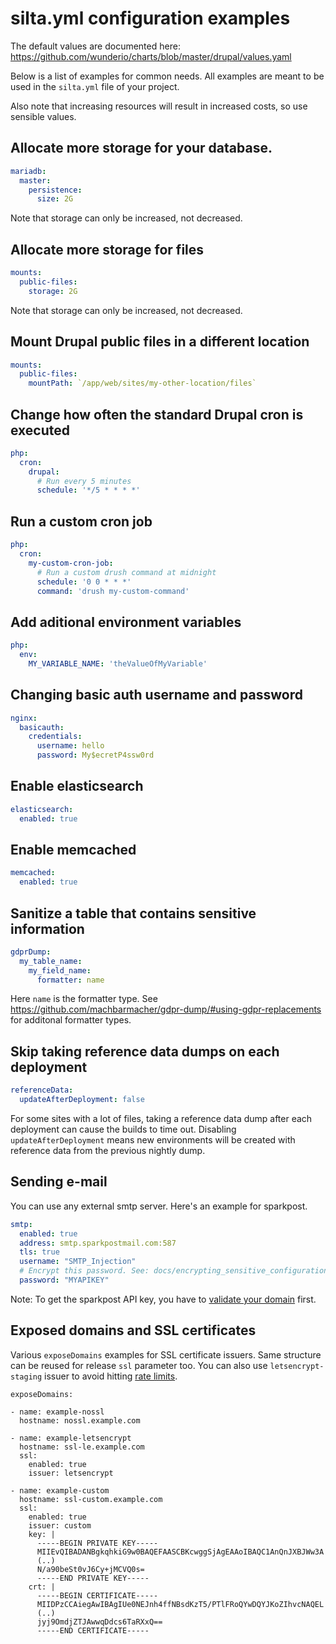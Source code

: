 # silta.yml configuration examples

The default values are documented here: https://github.com/wunderio/charts/blob/master/drupal/values.yaml

Below is a list of examples for common needs. 
All examples are meant to be used in the `silta.yml` file of your project.

Also note that increasing resources will result in increased costs, so use sensible values.

## Allocate more storage for your database.
```yaml
mariadb:
  master:
    persistence:
      size: 2G
```
Note that storage can only be increased, not decreased.

## Allocate more storage for files
```yaml
mounts:
  public-files:
    storage: 2G
```
Note that storage can only be increased, not decreased.

## Mount Drupal public files in a different location
```yaml
mounts:
  public-files:
    mountPath: `/app/web/sites/my-other-location/files`
```

## Change how often the standard Drupal cron is executed
```yaml
php:
  cron:
    drupal:
      # Run every 5 minutes
      schedule: '*/5 * * * *'
```

## Run a custom cron job
```yaml
php:
  cron:
    my-custom-cron-job:
      # Run a custom drush command at midnight
      schedule: '0 0 * * *'
      command: 'drush my-custom-command'
```

## Add aditional environment variables
```yaml
php:
  env:
    MY_VARIABLE_NAME: 'theValueOfMyVariable'
```
 
## Changing basic auth username and password

```yaml
nginx:
  basicauth:
    credentials:
      username: hello
      password: My$ecretP4ssw0rd
```

## Enable elasticsearch
```yaml
elasticsearch:
  enabled: true
```

## Enable memcached
```yaml
memcached:
  enabled: true
```

## Sanitize a table that contains sensitive information
```yaml
gdprDump:
  my_table_name:
    my_field_name:
      formatter: name
```
Here `name` is the formatter type. See https://github.com/machbarmacher/gdpr-dump/#using-gdpr-replacements for additonal formatter types.

## Skip taking reference data dumps on each deployment
```yaml
referenceData:
  updateAfterDeployment: false
```
For some sites with a lot of files, taking a reference data dump after each deployment can cause the builds to time out. Disabling `updateAfterDeployment` means new environments will be created with reference data from the previous nightly dump.

## Sending e-mail
You can use any external smtp server. Here's an example for sparkpost.
```yaml
smtp:
  enabled: true
  address: smtp.sparkpostmail.com:587
  tls: true
  username: "SMTP_Injection"
  # Encrypt this password. See: docs/encrypting_sensitive_configuration.md
  password: "MYAPIKEY"
```
Note: To get the sparkpost API key, you have to [validate your domain](https://www.sparkpost.com/docs/getting-started/setting-up-domains/) first.

## Exposed domains and SSL certificates
Various `exposeDomains` examples for SSL certificate issuers. Same structure can be reused for release `ssl` parameter too. You can also use `letsencrypt-staging` issuer to avoid hitting [rate limits](https://letsencrypt.org/docs/rate-limits/).
```
exposeDomains:

- name: example-nossl
  hostname: nossl.example.com

- name: example-letsencrypt
  hostname: ssl-le.example.com
  ssl:
    enabled: true
    issuer: letsencrypt

- name: example-custom
  hostname: ssl-custom.example.com
  ssl:
    enabled: true
    issuer: custom
    key: |
      -----BEGIN PRIVATE KEY-----
      MIIEvQIBADANBgkqhkiG9w0BAQEFAASCBKcwggSjAgEAAoIBAQC1AnQnJXBJWw3A
      (..)
      N/a90beSt0vJ6Cy+jMCVQ0s=
      -----END PRIVATE KEY-----
    crt: |
      -----BEGIN CERTIFICATE-----
      MIIDPzCCAiegAwIBAgIUe0NEJnh4ffNBsdKzT5/PTlFRoQYwDQYJKoZIhvcNAQEL
      (..)
      jyj9OmdjZTJAwwqDdcs6TaRXxQ==
      -----END CERTIFICATE-----
```
